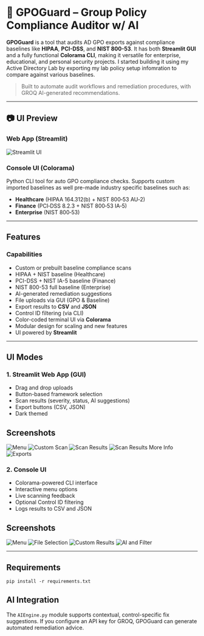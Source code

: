 # 🔐 GPOGuard – Group Policy Compliance Auditor w/ AI

**GPOGuard** is a tool that audits AD GPO exports against compliance baselines like **HIPAA**, **PCI-DSS**, and **NIST 800-53**. It has both **Streamlit GUI** and a fully functional **Colorama CLI**, making it versatile for enterprise, educational, and personal security projects. I started building it using my Active Directory Lab by exporting my lab policy setup infomration to compare against various baselines. 

> Built to automate audit workflows and remediation procedures, with GROQ AI-generated recommendations.

---

## 📷 UI Preview

### Web App (Streamlit)

![Streamlit UI](./screenshots/streamlit/menu.png)

### Console UI (Colorama)


Python CLI tool for auto GPO compliance checks. Supports custom imported baselines as well pre-made industry specific baselines such as:
- **Healthcare** (HIPAA 164.312(b) + NIST 800‑53 AU‑2)  
- **Finance** (PCI‑DSS 8.2.3 + NIST 800‑53 IA‑5)  
- **Enterprise** (NIST 800‑53)

---
## Features
### Capabilities
- Custom or prebuilt baseline compliance scans
- HIPAA + NIST baseline (Healthcare)
- PCI-DSS + NIST IA-5 baseline (Finance)
- NIST 800-53 full baseline (Enterprise)
- AI-generated remediation suggestions
- File uploads via GUI (GPO & Baseline)
- Export results to **CSV** and **JSON**
- Control ID filtering (via CLI)
- Color-coded terminal UI via **Colorama**
- Modular design for scaling and new features
- UI powered by **Streamlit**

---

## UI Modes
### 1. Streamlit Web App (GUI)
- Drag and drop uploads
- Button-based framework selection
- Scan results (severity, status, AI suggestions)
- Export buttons (CSV, JSON)
- Dark themed
## Screenshots
![Menu](screenshots/streamlit/menu.png)
![Custom Scan](screenshots/streamlit/cfp.png)
![Scan Results](screenshots/streamlit/sr.png)
![Scan Results More Info](screenshots/streamlit/sr_mi.png)
![Exports](screenshots/streamlit/exp.png)




### 2. Console UI
- Colorama-powered CLI interface
- Interactive menu options
- Live scanning feedback
- Optional Control ID filtering
- Logs results to CSV and JSON
## Screenshots
![Menu](screenshots/cml/menu.png)
![File Selection](screenshots/cml/file_selection.png)
![Custom Results](screenshots/cml/custom_results.png)
![AI and Filter](screenshots/cml/ai&filter.png)




---

## Requirements
```pip install -r requirements.txt```

## AI Integration 
The ```AIEngine.py``` module supports contextual, control-specific fix suggestions. If you configure an API key for GROQ, GPOGuard can generate automated remediation advice.

